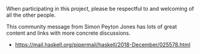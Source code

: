 When participating in this project,
please be respectful to and welcoming of all the other people.

This community message from Simon Peyton Jones has lots of great content
and links with more concrete discussions.

  * <https://mail.haskell.org/pipermail/haskell/2018-December/025578.html>
